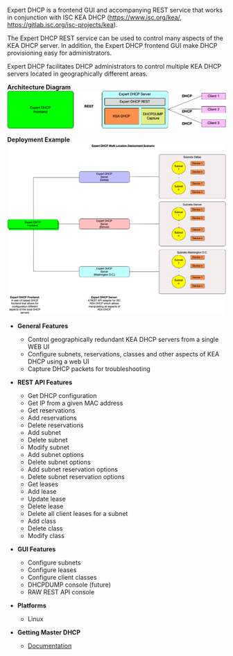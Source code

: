 Expert DHCP is a frontend GUI and accompanying REST service that
works in conjunction with ISC KEA DHCP (https://www.isc.org/kea/, 
https://gitlab.isc.org/isc-projects/kea).

The Expert DHCP REST service can be used to control many aspects of the KEA DHCP
server. In addition, the Expert DHCP frontend GUI make DHCP provisioning easy 
for administrators.

Expert DHCP facilitates DHCP administrators to control multiple KEA DHCP servers
located in geographically different areas.


**Architecture Diagram**
![Architecture Diagram](docs/Expert_DHCP_Architecture_Diagram.png)

**Deployment Example**
![Deployment Diagram](docs/Expert_DHCP_Multi_Location_Deployment_Scenario.png)

- **General Features**
  - Control geographically redundant KEA DHCP servers from a single WEB UI 
  - Configure subnets, reservations, classes and other aspects of KEA DHCP
    using a web UI
  - Capture DHCP packets for troubleshooting 

- **REST API Features**
  - Get DHCP configuration
  - Get IP from a given MAC address
  - Get reservations
  - Add reservations
  - Delete reservations
  - Add subnet
  - Delete subnet
  - Modify subnet
  - Add subnet options
  - Delete subnet options
  - Add subnet reservation options
  - Delete subnet reservation options
  - Get leases
  - Add lease
  - Update lease
  - Delete lease
  - Delete all client leases for a subnet
  - Add class
  - Delete class
  - Modify class

- **GUI Features**
  - Configure subnets
  - Configure leases
  - Configure client classes
  - DHCPDUMP console (future)
  - RAW REST API console
 
- **Platforms**
  - Linux

- **Getting Master DHCP**
  - [Documentation](docs/documentation.md)